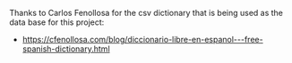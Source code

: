 
Thanks to Carlos Fenollosa for the csv dictionary that is being used as the data base for this project:
- https://cfenollosa.com/blog/diccionario-libre-en-espanol---free-spanish-dictionary.html